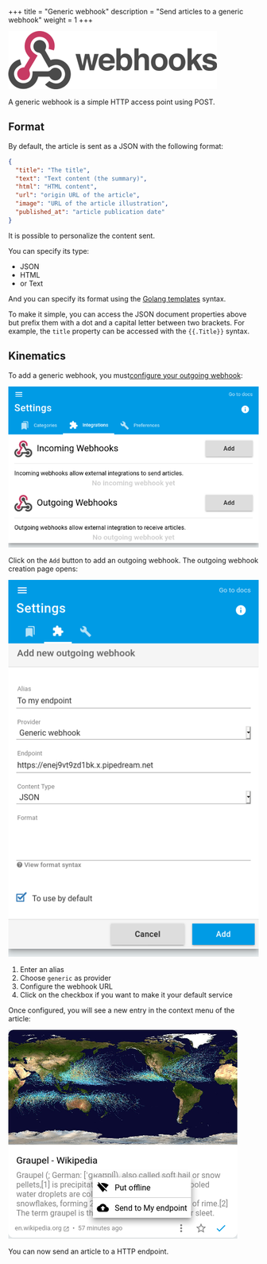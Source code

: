 +++
title = "Generic webhook"
description = "Send articles to a generic webhook"
weight = 1
+++

![](images/webhook.png)

A generic webhook is a simple HTTP access point using POST.

## Format

By default, the article is sent as a JSON with the following format:

```json
{
  "title": "The title",
  "text": "Text content (the summary)",
  "html": "HTML content",
  "url": "origin URL of the article",
  "image": "URL of the article illustration",
  "published_at": "article publication date"
}
```

It is possible to personalize the content sent.

You can specify its type:

- JSON
- HTML
- or Text

And you can specify its format using the [Golang templates](https://golang.org/pkg/text/template/) syntax.

To make it simple, you can access the JSON document properties above but prefix them with a dot and a capital letter between two brackets.
For example, the `title` property can be accessed with the `{{.Title}}` syntax.

## Kinematics

To add a generic webhook, you must[configure your outgoing webhook](https://readflow.app/settings/integrations):

![](../../incoming-webhook/images/integrations.png)

Click on the `Add` button to add an outgoing webhook.
The outgoing webhook creation page opens:

![](images/add-generic-webhook.png)

1. Enter an alias
1. Choose `generic` as provider
1. Configure the webhook URL
1. Click on the checkbox if you want to make it your default service

Once configured, you will see a new entry in the context menu of the article:

![](images/send-to-webhook.png)

You can now send an article to a HTTP endpoint.
